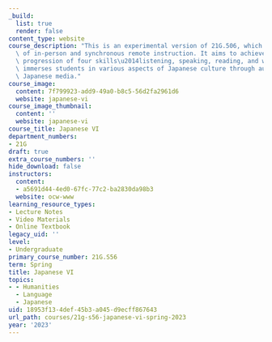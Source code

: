 ```yaml
---
_build:
  list: true
  render: false
content_type: website
course_description: "This is an experimental version of 21G.506, which offers a combination\
  \ of in-person and synchronous remote instruction. It aims to achieve simultaneous\
  \ progression of four skills\u2014listening, speaking, reading, and writing. It\
  \ immerses students in various aspects of Japanese culture through authentic everyday\
  \ Japanese media."
course_image:
  content: 7f799923-add9-49a0-b8c5-56d2fa2961d6
  website: japanese-vi
course_image_thumbnail:
  content: ''
  website: japanese-vi
course_title: Japanese VI
department_numbers:
- 21G
draft: true
extra_course_numbers: ''
hide_download: false
instructors:
  content:
  - a5691d44-4ed0-67fc-77c2-ba2830da98b3
  website: ocw-www
learning_resource_types:
- Lecture Notes
- Video Materials
- Online Textbook
legacy_uid: ''
level:
- Undergraduate
primary_course_number: 21G.S56
term: Spring
title: Japanese VI
topics:
- - Humanities
  - Language
  - Japanese
uid: 18953f13-4def-45b3-a045-d9ecff867643
url_path: courses/21g-s56-japanese-vi-spring-2023
year: '2023'
---
```

